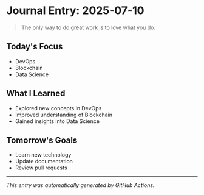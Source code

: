 # Journal Entry: 2025-07-10

> The only way to do great work is to love what you do.

## Today's Focus
- DevOps
- Blockchain
- Data Science

## What I Learned
- Explored new concepts in DevOps
- Improved understanding of Blockchain
- Gained insights into Data Science

## Tomorrow's Goals
- Learn new technology
- Update documentation
- Review pull requests

---
*This entry was automatically generated by GitHub Actions.*
